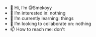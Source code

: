 - 👋 Hi, I’m @Smekoyy
- 👀 I’m interested in: nothing
- 🌱 I’m currently learning: things
- 💞️ I’m looking to collaborate on: nothing
- 📫 How to reach me: don't

<!---
Smekoyy/Smekoyy is a ✨ special ✨ repository because its `README.md` (this file) appears on your GitHub profile.
You can click the Preview link to take a look at your changes.
--->
